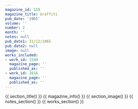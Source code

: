```yaml
---
magazine_id: 159
magazine_title: Graffiti
pub_date: '1965'
volume: ''
number: 2
month: ''
notes: null
pub_date1: 31/12/1965
pub_date2: null
image: null
works_included:
- work_id: 1540
  magazine_page: ''
  published_as: ''
- work_id: 2616
  magazine_page: ''
  published_as: ''
---
```


{{ section_title() }}
{{ magazine_info() }}
{{ section_image() }}
{{ notes_section() }}
{{ works_section() }}
